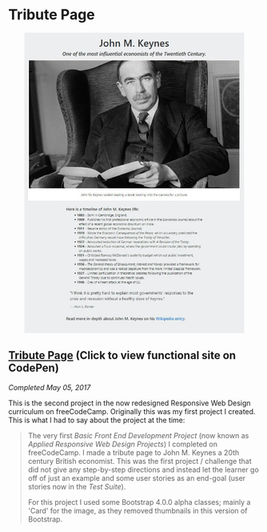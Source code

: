 # Tribute Page

<p align="center"><img src="/Images/screenshots/screenshot-tribute-page.png" height="600" alt="Screenshot of John M. Keynes tribute page."/></p>

## [Tribute Page](https://codepen.io/Sulph/full/XRavGG/) (Click to view functional site on CodePen)

*Completed May 05, 2017*

This is the second project in the now redesigned Responsive Web Design curriculum on freeCodeCamp. Originally this was my first project I created. This is what I had to say about the project at the time:

>The very first *Basic Front End Development Project* (now known as *Applied Responsive Web Design Projects*) I completed on freeCodeCamp. I made a tribute page to John M. Keynes a 20th century British economist. This was the first project / challenge that did not give any step-by-step directions and instead let the learner go off of just an example and some user stories as an end-goal (user stories now in the *Test Suite*).
>
>For this project I used some Bootstrap 4.0.0 alpha classes; mainly a 'Card' for the image, as they removed thumbnails in this version of Bootstrap.
